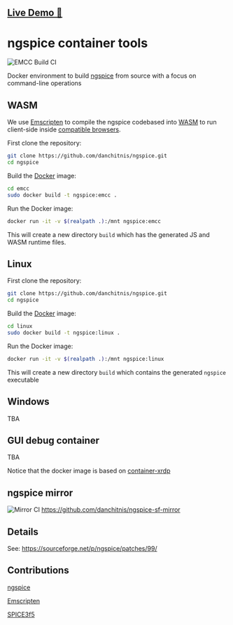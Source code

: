 ## [Live Demo 🚀](https://danchitnis.github.io/ngspice/emcc/)

# ngspice container tools

![EMCC Build CI](https://github.com/danchitnis/ngspice/workflows/EMCC%20Build%20CI/badge.svg)

Docker environment to build [ngspice](https://sourceforge.net/p/ngspice/ngspice/ci/master/tree/) from source with a focus on command-line operations

## WASM

We use [Emscripten](https://emscripten.org/) to compile the ngspice codebased into [WASM](https://webassembly.org/) to run client-side inside [compatible browsers](https://caniuse.com/?search=wasm).

First clone the repository:

```bash
git clone https://github.com/danchitnis/ngspice.git
cd ngspice
```

Build the [Docker](https://www.docker.com/) image:

```bash
cd emcc
sudo docker build -t ngspice:emcc .
```

Run the Docker image:

```bash
docker run -it -v $(realpath .):/mnt ngspice:emcc
```

This will create a new directory `build` which has the generated JS and WASM runtime files.

## Linux

First clone the repository:

```bash
git clone https://github.com/danchitnis/ngspice.git
cd ngspice
```

Build the [Docker](https://www.docker.com/) image:

```bash
cd linux
sudo docker build -t ngspice:linux .
```

Run the Docker image:

```bash
docker run -it -v $(realpath .):/mnt ngspice:linux
```

This will create a new directory `build` which contains the generated `ngspice` executable

## Windows

TBA

## GUI debug container

TBA

Notice that the docker image is based on [container-xrdp](https://github.com/danchitnis/container-xrdp)

## ngspice mirror

![Mirror CI](https://github.com/danchitnis/ngspice/workflows/Mirror%20CI/badge.svg)
https://github.com/danchitnis/ngspice-sf-mirror

## Details

See: https://sourceforge.net/p/ngspice/patches/99/

## Contributions

[ngspice](https://sourceforge.net/p/ngspice/ngspice/ci/master/tree/)

[Emscripten](https://emscripten.org/)

[SPICE3f5](https://ptolemy.berkeley.edu/projects/embedded/pubs/downloads/spice/spice.html)
